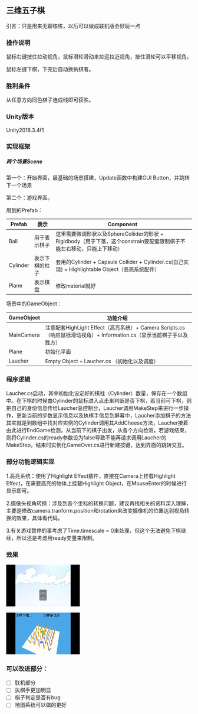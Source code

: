 ## 三维五子棋

引言：只是用来无聊练练，以后可以做成联机版会好玩一点

### 操作说明

鼠标右键按住拉动视角，鼠标滑轮滑动来拉远拉近视角，按住滑轮可以平移视角。

鼠标左键下棋，下完后自动换执棋者。

### 胜利条件

从任意方向同色棋子连成线即可获胜。

### Unity版本

Unity2018.3.4f1

### 实现框架

##### 两个场景Scene

第一个：开始界面，最基础的场景搭建，Update函数中构建GUI Button，并跳转下一个场景

第二个：游戏界面。

用到的Prefab：

| Prefab   | 表示           | Component                                                    |
| -------- | -------------- | ------------------------------------------------------------ |
| Ball     | 用于表示棋子   | 这里需要微调形状以及SphereColiider的形状 + Rigidbody（用于下落，这个constrain要配套限制棋子不能左右移动，只能上下移动） |
| Cylinder | 表示下棋的柱子 | 套用的Cylinder + Capsule Collider + Cylinder.cs(自己实现) + Highlightable Object（高亮系统配件） |
| Plane    | 表示棋盘       | 修改material就好                                             |

场景中的GameObject：

| GameObject | 功能介绍                                                     |
| ---------- | ------------------------------------------------------------ |
| MainCamera | 注意配套HighLight Effect（高亮系统）+ Camera Scripts.cs（响应鼠标滑动视角）+ Information.cs（显示当前棋子手以及胜方） |
| Plane      | 初始化平面                                                   |
| Laucher    | Empty Object + Laucher.cs （初始化以及调度）                 |

### 程序逻辑

Laucher.cs启动，其中初始化设定好的棋柱（Cylinder）数量，保存在一个数组中。在下棋的时候由Cylinder的鼠标进入点击来判断是否下棋，若当前可下棋，则把自己的身份信息传给Laucher总控制台，Laucher调用MakeStep来进行一步操作，更新当前的步数显示信息以及执棋手信息到屏幕中，Laucher添加棋子的方法其实就是到数组中找对应实例的Cylinder调用其AddCheese方法，Laucher接着由此进行EndGame检测，从当前下的棋子出发，从各个方向检测，若游戏结束，则将Cylinder.cs的ready参数设为false导致不能再请求调用Laucher的MakeStep。结束时实例化GameOver.cs进行新建按键，达到界面的跳转交互。

### 部分功能逻辑实现

1.高亮系统：使用了Highlight Effect插件，直接在Camera上挂载Highlight Effect，在需要高亮的物体上挂载Highlight Object，在MouseEnter的时候进行显示即可。

2.摄像头视角转换：涉及到各个坐标的转换问题，建议再找相关的资料深入理解，主要是修改camera.tranform.position和rotation来改变摄像机的位置达到视角转换的效果，具体看代码。

3.有关游戏暂停的事考虑了Time.timescale = 0来处理，但这个无法避免下棋继续，所以还是考虑用ready变量来限制。

### 效果

![](gif\Learn3DUI.gif)

![](gif\Learn3Dgame.gif)

### 可以改进部分：

- [ ] 联机部分
- [ ] 执棋手更加明显
- [ ] 棋子判定是否有bug
- [ ] 地图系统可以做的更好